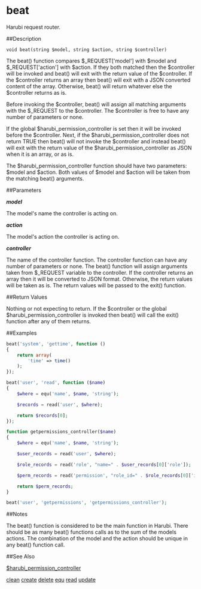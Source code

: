 beat
====

Harubi request router.

##Description

```
void beat(string $model, string $action, string $controller)
```

The beat() function compares $_REQUEST['model'] with $model and $_REQUEST['action'] with $action. If they both matched then the $controller will be invoked and beat() will exit with the return value of the $controller. If the $controller returns an array then beat() will exit with a JSON converted content of the array. Otherwise, beat() will return whatever else the $controller returns as is.

Before invoking the $controller, beat() will assign all matching arguments with the $_REQUEST to the $controller. The $controller is free to have any number of parameters or none.

If the global $harubi_permission_controller is set then it will be invoked before the $controller. Next, if the $harubi_permission_controller does not return TRUE then beat() will not invoke the $controller and instead beat() will exit with the return value of the $harubi_permission_controller as JSON when it is an array, or as is.

The $harubi_permission_controller function should have two parameters: $model and $action. Both values of $model and $action will be taken from the matching beat() arguments.

##Parameters

***model***

The model's name the controller is acting on. 

***action***

The model's action the controller is acting on.

***controller***

The name of the controller function. The controller function can have any number of parameters or none. The beat() function will assign arguments taken from $_REQUEST variable to the controller. If the controller returns an array then it will be converted to JSON format. Otherwise, the return values will be taken as is. The return values will be passed to the exit() function.

##Return Values

Nothing or not expecting to return. If the $controller or the global $harubi_permission_controller is invoked then beat() will call the exit() function after any of them returns.

##Examples

```php
beat('system', 'gettime', function ()
{	
	return array(
		'time' => time()
	);
});
```

```php
beat('user', 'read', function ($name)
{	
	$where = equ('name', $name, 'string');

	$records = read('user', $where);

	return $records[0];
});
```

```php
function getpermissions_controller($name)
{
	$where = equ('name', $name, 'string');

	$user_records = read('user', $where);

	$role_records = read('role', "name=" . $user_records[0]['role']);

	$perm_records = read('permission', "role_id=" . $role_records[0]['id']);

	return $perm_records;
}

beat('user', 'getpermissions', 'getpermissions_controller');
```

##Notes

The beat() function is considered to be the main function in Harubi. There should be as many beat() functions calls as to the sum of the models actions. The combination of the model and the action should be unique in any beat() function call.

##See Also

[$harubi_permission_controller](harubi_permission_controller.md)

[clean](clean.md)
[create](create.md)
[delete](delete.md)
[equ](equ.md)
[read](read.md)
[update](update.md)

